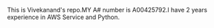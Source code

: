 This is Vivekanand's repo.MY A# number is A00425792.I have 2 years experience in AWS Service and Python.
